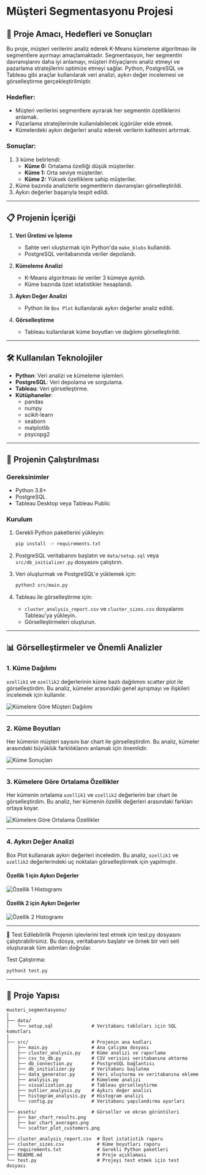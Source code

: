 # Müşteri Segmentasyonu Projesi

## 🎯 Proje Amacı, Hedefleri ve Sonuçları

Bu proje, müşteri verilerini analiz ederek K-Means kümeleme algoritması ile segmentlere ayırmayı amaçlamaktadır. Segmentasyon, her segmentin davranışlarını daha iyi anlamayı, müşteri ihtiyaçlarını analiz etmeyi ve pazarlama stratejilerini optimize etmeyi sağlar. Python, PostgreSQL ve Tableau gibi araçlar kullanılarak veri analizi, aykırı değer incelemesi ve görselleştirme gerçekleştirilmiştir.

### Hedefler:
- Müşteri verilerini segmentlere ayırarak her segmentin özelliklerini anlamak.
- Pazarlama stratejilerinde kullanılabilecek içgörüler elde etmek.
- Kümelerdeki aykırı değerleri analiz ederek verilerin kalitesini artırmak.

### Sonuçlar:
1. 3 küme belirlendi:
   - **Küme 0:** Ortalama özelliği düşük müşteriler.
   - **Küme 1:** Orta seviye müşteriler.
   - **Küme 2:** Yüksek özelliklere sahip müşteriler.
2. Küme bazında analizlerle segmentlerin davranışları görselleştirildi.
3. Aykırı değerler başarıyla tespit edildi.

---

## 📋 Projenin İçeriği

1. **Veri Üretimi ve İşleme**
    - Sahte veri oluşturmak için Python'da `make_blobs` kullanıldı.
    - PostgreSQL veritabanında veriler depolandı.

2. **Kümeleme Analizi**
    - K-Means algoritması ile veriler 3 kümeye ayrıldı.
    - Küme bazında özet istatistikler hesaplandı.

3. **Aykırı Değer Analizi**
    - Python ile `Box Plot` kullanılarak aykırı değerler analiz edildi.

4. **Görselleştirme**
    - Tableau kullanılarak küme boyutları ve dağılımı görselleştirildi.

---

## 🛠 Kullanılan Teknolojiler

- **Python**: Veri analizi ve kümeleme işlemleri.
- **PostgreSQL**: Veri depolama ve sorgulama.
- **Tableau**: Veri görselleştirme.
- **Kütüphaneler**:
    - pandas
    - numpy
    - scikit-learn
    - seaborn
    - matplotlib
    - psycopg2

---

## 🚀 Projenin Çalıştırılması

### Gereksinimler
- Python 3.8+
- PostgreSQL
- Tableau Desktop veya Tableau Public

### Kurulum
1. Gerekli Python paketlerini yükleyin:
    ```bash
    pip install -r requirements.txt
    ```

2. PostgreSQL veritabanını başlatın ve `data/setup.sql` veya `src/db_initializer.py` dosyasını çalıştırın.

3. Veri oluşturmak ve PostgreSQL'e yüklemek için:
    ```bash
    python3 src/main.py
    ```

4. Tableau ile görselleştirme için:
    - `cluster_analysis_report.csv` ve `cluster_sizes.csv` dosyalarını Tableau'ya yükleyin.
    - Görselleştirmeleri oluşturun.

---

## 📊 Görselleştirmeler ve Önemli Analizler

### 1. Küme Dağılımı
`ozellik1` ve `ozellik2` değerlerinin küme bazlı dağılımını scatter plot ile görselleştirdim. Bu analiz, kümeler arasındaki genel ayrışmayı ve ilişkileri incelemek için kullanılır.

![Kümelere Göre Müşteri Dağılımı](assets/scatter_plot_customers.png)

---

### 2. Küme Boyutları
Her kümenin müşteri sayısını bar chart ile görselleştirdim. Bu analiz, kümeler arasındaki büyüklük farklılıklarını anlamak için önemlidir.

![Küme Sonuçları](assets/bar_chart_results.png)

---

### 3. Kümelere Göre Ortalama Özellikler
Her kümenin ortalama `ozellik1` ve `ozellik2` değerlerini bar chart ile görselleştirdim. Bu analiz, her kümenin özellik değerleri arasındaki farkları ortaya koyar.

![Kümelere Göre Ortalama Özellikler](assets/bar_chart_averages.png)

---

### 4. Aykırı Değer Analizi
Box Plot kullanarak aykırı değerleri inceledim. Bu analiz, `ozellik1` ve `ozellik2` değerlerindeki uç noktaları görselleştirmek için yapılmıştır.

#### Özellik 1 için Aykırı Değerler
![Özellik 1 Histogramı](assets/histogram_ozellik1.png)

#### Özellik 2 için Aykırı Değerler
![Özellik 2 Histogramı](assets/histogram_ozellik2.png)


---

🧪 Test Edilebilirlik
Projenin işlevlerini test etmek için test.py dosyasını çalıştırabilirsiniz. Bu dosya, veritabanını başlatır ve örnek bir veri seti oluşturarak tüm adımları doğrular.

Test Çalıştırma:
```bash
python3 test.py
```

---

## 📂 Proje Yapısı

```plaintext
musteri_segmentasyonu/
│
├── data/
│   └── setup.sql              # Veritabanı tabloları için SQL komutları
│
├── src/                       # Projenin ana kodları
│   ├── main.py                # Ana çalışma dosyası
│   ├── cluster_analysis.py    # Küme analizi ve raporlama
│   ├── csv_to_db.py           # CSV verisini veritabanına aktarma
│   ├── db_connection.py       # PostgreSQL bağlantısı
│   ├── db_initializer.py      # Veritabanı başlatma
│   ├── data_generator.py      # Veri oluşturma ve veritabanına ekleme
│   ├── analysis.py            # Kümeleme analizi
│   ├── visualization.py       # Tableau görselleştirme
│   ├── outlier_analysis.py    # Aykırı değer analizi
│   ├── histogram_analysis.py  # Histogram analizi
│   └── config.py              # Veritabanı yapılandırma ayarları
│
├── assets/                    # Görseller ve ekran görüntüleri
│   ├── bar_chart_results.png
│   ├── bar_chart_averages.png
│   └── scatter_plot_customers.png
│
├── cluster_analysis_report.csv  # Özet istatistik raporu
├── cluster_sizes.csv            # Küme boyutları raporu
├── requirements.txt             # Gerekli Python paketleri
├── README.md                    # Proje açıklaması
└── test.py                      # Projeyi test etmek için test dosyası
